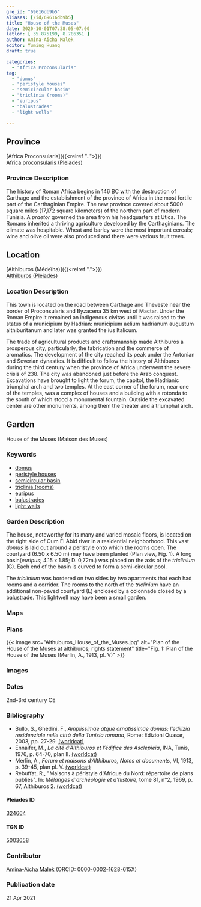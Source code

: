 ```yaml
---
gre_id: "69616db9b5"
aliases: [/id/69616db9b5]
title: "House of the Muses"
date: 2020-10-01T07:38:05-07:00
latlon: [ 35.875199, 8.786351 ]
author: Amina-Aïcha Malek
editor: Yuming Huang
draft: true

categories:
  - "Africa Proconsularis"
tag:
  - "domus"
  - "peristyle houses"
  - "semicircular basin"
  - "triclinia (rooms)"
  - "euripus"
  - "balustrades"
  - "light wells"

---
```


## Province
[Africa Proconsularis]({{<relref "..">}}) \
[Africa proconsularis (Pleiades)](https://pleiades.stoa.org/places/991341)

### Province Description
The history of Roman Africa begins in 146 BC with the destruction of Carthage and the establishment of the province of Africa in the most fertile part of the Carthaginian Empire.  The new province covered about 5000 square miles (17,172 square kilometers) of the northern part of modern Tunisia.  A *praetor* governed the area from his headquarters at Utica.  The Romans inherited a thriving agriculture developed by the Carthaginians.  The climate was hospitable.  Wheat and barley were the most important cereals; wine and olive oil were also produced and there were various fruit trees.

## Location

[Althiburos (Médeïna)]({{<relref ".">}}) \
[Althiburos (Pleiades)](https://pleiades.stoa.org/places/324664)

### Location Description
This town is located on the road between Carthage and Theveste near the border of Proconsularis and Byzacena 35 km west of Mactar. Under the Roman Empire it remained an indigenous civitas until it was raised to the status of a municipium by Hadrian: municipium aelium hadrianum augustum althiburitanum and later was granted the ius Italicum.

The trade of agricultural products and craftsmanship made Althiburos a prosperous city, particularly, the fabrication and the commerce of aromatics. The development of the city reached its peak under the Antonian and Severian dynasties. It is difficult to follow the history of Althiburos during the third century when the province of Africa underwent the severe crisis of 238. The city was abandoned just before the Arab conquest.  Excavations have brought to light the forum, the capitol, the Hadrianic triumphal arch and two temples. At the east corner of the forum, near one of the temples, was a complex of houses and a building with a rotonda to the south of which stood a monumental fountain. Outside the excavated center are other monuments, among them the theater and a triumphal arch.

<!--## Sublocation-->

<!--
[AREA WITHIN LOCATION, LIKE “PALATINE HILL”](GEOREFERENCE LINK)
A sublocation is any area larger than an individual garden, but located within a location. I would always try to include a link to a controlled vocabulary here if possible. This ID may well be different from the Garden ID, e.g., Pompeii versus a Garden in one of the houses which has its own Pleiades ID.
-->

<!--### Sublocation Description-->

<!-- DESCRIPTION -->

## Garden
House of the Muses (Maison des Muses)

### Keywords
- [domus](http://vocab.getty.edu/page/aat/300005506)
- [peristyle houses](http://vocab.getty.edu/page/aat/300005452)
- [semicircular basin](#)
- [triclinia (rooms)](http://vocab.getty.edu/page/aat/300004359)
- [euripus](#)
- [balustrades](http://vocab.getty.edu/page/aat/300001989)
- [light wells](http://vocab.getty.edu/page/aat/300004321)

<!-- [urban villas](#) -->


### Garden Description
The house, noteworthy for its many and varied mosaic floors, is located on the right side of Oum El Abid river in a residential neighborhood. This vast *domus* is laid out around a peristyle onto which the rooms open. The courtyard (6.50 x 6.50 m) may have been planted (Plan view, Fig. 1).  A long basin(*euripus*; 4.15 x 1.85; D. 0,72m.) was placed on the axis of the *triclinium* (G). Each end of the basin is curved to form a semi-circular pool.

The *triclinium* was bordered on two sides by two apartments that each had rooms and a corridor. The rooms to the north of the *triclinium* have an additional non-paved courtyard (L) enclosed by a colonnade closed by a balustrade. This lightwell may have been a small garden.


### Maps

<!--
{{< figure src="IMG_URL" alt="ALT_TEXT" title="CAPTION" >}}
-->

### Plans
{{< image src="Althuburos_House_of_the_Muses.jpg" alt="Plan of the House of the Muses at althiburos; rights statement" title="Fig. 1: Plan of the House of the Muses (Merlin, A., 1913, pl. V)" >}}

### Images

<!--
{{< figure src="IMG_URL" alt="ALT_TEXT" title="CAPTION" >}}
-->

### Dates
2nd-3rd century CE

### Bibliography
- Bullo, S., Ghedini, F., *Amplissimae atque ornatissimae domus: l’edilizia residenziale nelle città della Tunisia romana*, Rome: Edizioni Quasar, 2003, pp. 27-29. [(worldcat)](http://www.worldcat.org/oclc/989088620)
- Ennaifer, M., *La cité d’Althiburos et l’édifice des Asclepieia*, INA, Tunis, 1976, p. 64-70, plan II. [(worldcat)](http://www.worldcat.org/oclc/963483765)
- Merlin, A., *Forum et maisons d’Althiburos, Notes et documents*, VI, 1913, p. 39-45, plan pl. V. [(worldcat)](http://www.worldcat.org/oclc/490070526)
- Rebuffat, R., "Maisons à péristyle d'Afrique du Nord: répertoire de plans publiés". In: *Mélanges d'archéologie et d'histoire*, tome 81, n°2, 1969, p. 67, Althiburos 2. [(worldcat)](http://www.worldcat.org/oclc/493279757)



<!--#### Periodo ID-->

<!-- [PERIODO_ID](https://pleiades.stoa.org/places/PLEIADES_ID) -->

#### Pleiades ID
[324664](https://pleiades.stoa.org/places/324664)

#### TGN ID
[5003658](http://vocab.getty.edu/page/tgn/5003658)

### Contributor
[Amina-Aïcha Malek](link) (ORCID: [0000-0002-1628-615X](https://orcid.org/0000-0002-1628-615X))

### Publication date

21 Apr 2021
<!--
### Related articles
[House of the Fishing Scene (Maison de la scène de pêche)]({{<relref "house_of_the_fishing_scene.md">}})
[Asclepeia Building (Edifice des Asclepeia)]({{<relref "asclepeia_building.md">}})
-->
